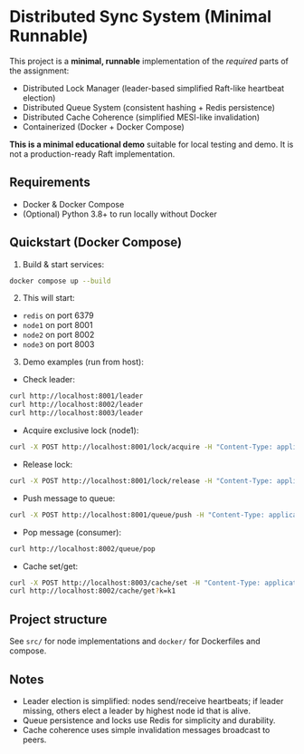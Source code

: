 # Distributed Sync System (Minimal Runnable)

This project is a **minimal, runnable** implementation of the *required* parts of the assignment:
- Distributed Lock Manager (leader-based simplified Raft-like heartbeat election)
- Distributed Queue System (consistent hashing + Redis persistence)
- Distributed Cache Coherence (simplified MESI-like invalidation)
- Containerized (Docker + Docker Compose)

**This is a minimal educational demo** suitable for local testing and demo. It is not a production-ready Raft implementation.

## Requirements
- Docker & Docker Compose
- (Optional) Python 3.8+ to run locally without Docker

## Quickstart (Docker Compose)
1. Build & start services:
```bash
docker compose up --build
```
2. This will start:
- `redis` on port 6379
- `node1` on port 8001
- `node2` on port 8002
- `node3` on port 8003

3. Demo examples (run from host):
- Check leader:
```bash
curl http://localhost:8001/leader
curl http://localhost:8002/leader
curl http://localhost:8003/leader
```

- Acquire exclusive lock (node1):
```bash
curl -X POST http://localhost:8001/lock/acquire -H "Content-Type: application/json" -d '{"name":"resA","mode":"exclusive","owner":"client1"}'
```

- Release lock:
```bash
curl -X POST http://localhost:8001/lock/release -H "Content-Type: application/json" -d '{"name":"resA","owner":"client1"}'
```

- Push message to queue:
```bash
curl -X POST http://localhost:8001/queue/push -H "Content-Type: application/json" -d '{"key":"user:123","payload":"hello"}'
```

- Pop message (consumer):
```bash
curl http://localhost:8002/queue/pop
```

- Cache set/get:
```bash
curl -X POST http://localhost:8003/cache/set -H "Content-Type: application/json" -d '{"key":"k1","value":"v1"}'
curl http://localhost:8002/cache/get?k=k1
```

## Project structure
See `src/` for node implementations and `docker/` for Dockerfiles and compose.

## Notes
- Leader election is simplified: nodes send/receive heartbeats; if leader missing, others elect a leader by highest node id that is alive.
- Queue persistence and locks use Redis for simplicity and durability.
- Cache coherence uses simple invalidation messages broadcast to peers.


